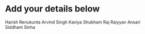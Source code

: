 # Add your details below
Harish Renukunta
Arvind Singh Kaviya
Shubham Raj
Raiyyan Ansari
Siddhant Sinha